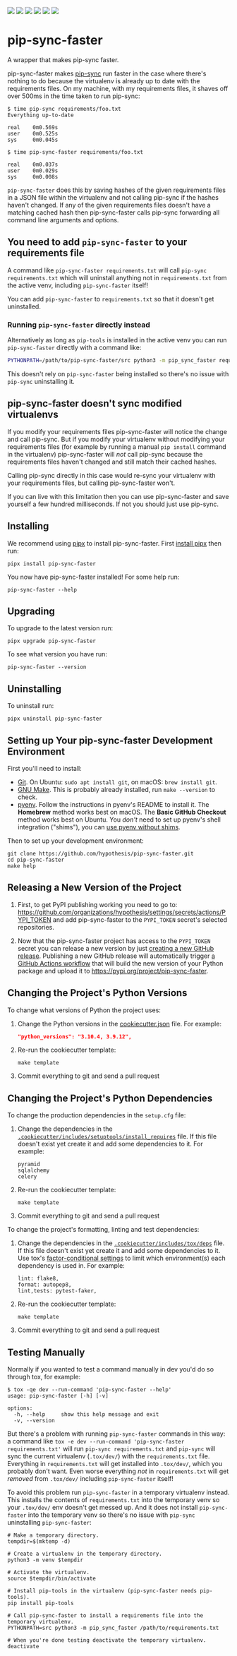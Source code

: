 <a href="https://github.com/hypothesis/pip-sync-faster/actions/workflows/ci.yml?query=branch%3Amain"><img src="https://img.shields.io/github/actions/workflow/status/hypothesis/pip-sync-faster/ci.yml?branch=main"></a>
<a href="https://pypi.org/project/pip-sync-faster"><img src="https://img.shields.io/pypi/v/pip-sync-faster"></a>
<a><img src="https://img.shields.io/badge/python-3.12 | 3.11 | 3.10 | 3.9 | 3.8-success"></a>
<a href="https://github.com/hypothesis/pip-sync-faster/blob/main/LICENSE"><img src="https://img.shields.io/badge/license-BSD--2--Clause-success"></a>
<a href="https://github.com/hypothesis/cookiecutters/tree/main/pypackage"><img src="https://img.shields.io/badge/cookiecutter-pypackage-success"></a>
<a href="https://black.readthedocs.io/en/stable/"><img src="https://img.shields.io/badge/code%20style-black-000000"></a>

# pip-sync-faster

A wrapper that makes pip-sync faster.

pip-sync-faster makes
[pip-sync](https://pip-tools.readthedocs.io/en/latest/#example-usage-for-pip-sync)
run faster in the case where there's nothing to do because the virtualenv is
already up to date with the requirements files. On my machine, with my
requirements files, it shaves off over 500ms in the time taken to run pip-sync:

```terminal
$ time pip-sync requirements/foo.txt
Everything up-to-date

real    0m0.569s
user    0m0.525s
sys     0m0.045s

$ time pip-sync-faster requirements/foo.txt

real    0m0.037s
user    0m0.029s
sys     0m0.008s
```

`pip-sync-faster` does this by saving hashes of the given requirements files in a
JSON file within the virtualenv and not calling pip-sync if the hashes haven't
changed.
If any of the given requirements files doesn't have a matching cached hash then
pip-sync-faster calls pip-sync forwarding all command line arguments and
options.

## You need to add `pip-sync-faster` to your requirements file

A command like `pip-sync-faster requirements.txt` will call
`pip-sync requirements.txt` which will uninstall anything not in
`requirements.txt` from the active venv, including `pip-sync-faster` itself!

You can add `pip-sync-faster` to `requirements.txt` so that it doesn't get
uninstalled.

### Running `pip-sync-faster` directly instead

Alternatively as long as `pip-tools` is installed in the active venv you can
run `pip-sync-faster` directly with a command like:

```bash
PYTHONPATH=/path/to/pip-sync-faster/src python3 -m pip_sync_faster requirements.txt
```

This doesn't rely on `pip-sync-faster` being installed so there's no issue with
`pip-sync` uninstalling it.

## pip-sync-faster doesn't sync modified virtualenvs

If you modify your requirements files pip-sync-faster will notice the change
and call pip-sync. But if you modify your virtualenv without modifying your
requirements files (for example by running a manual `pip install` command in
the virtualenv) pip-sync-faster will *not* call pip-sync because the
requirements files haven't changed and still match their cached hashes.

Calling pip-sync directly in this case would re-sync your virtualenv with your
requirements files, but calling pip-sync-faster won't.

If you can live with this limitation then you can use pip-sync-faster and save
yourself a few hundred milliseconds. If not you should just use pip-sync.

## Installing

We recommend using [pipx](https://pypa.github.io/pipx/) to install
pip-sync-faster.
First [install pipx](https://pypa.github.io/pipx/#install-pipx) then run:

```terminal
pipx install pip-sync-faster
```

You now have pip-sync-faster installed! For some help run:

```
pip-sync-faster --help
```

## Upgrading

To upgrade to the latest version run:

```terminal
pipx upgrade pip-sync-faster
```

To see what version you have run:

```terminal
pip-sync-faster --version
```

## Uninstalling

To uninstall run:

```
pipx uninstall pip-sync-faster
```

## Setting up Your pip-sync-faster Development Environment

First you'll need to install:

* [Git](https://git-scm.com/).
  On Ubuntu: `sudo apt install git`, on macOS: `brew install git`.
* [GNU Make](https://www.gnu.org/software/make/).
  This is probably already installed, run `make --version` to check.
* [pyenv](https://github.com/pyenv/pyenv).
  Follow the instructions in pyenv's README to install it.
  The **Homebrew** method works best on macOS.
  The **Basic GitHub Checkout** method works best on Ubuntu.
  You _don't_ need to set up pyenv's shell integration ("shims"), you can
  [use pyenv without shims](https://github.com/pyenv/pyenv#using-pyenv-without-shims).

Then to set up your development environment:

```terminal
git clone https://github.com/hypothesis/pip-sync-faster.git
cd pip-sync-faster
make help
```

## Releasing a New Version of the Project

1. First, to get PyPI publishing working you need to go to:
   <https://github.com/organizations/hypothesis/settings/secrets/actions/PYPI_TOKEN>
   and add pip-sync-faster to the `PYPI_TOKEN` secret's selected
   repositories.

2. Now that the pip-sync-faster project has access to the `PYPI_TOKEN` secret
   you can release a new version by just [creating a new GitHub release](https://docs.github.com/en/repositories/releasing-projects-on-github/managing-releases-in-a-repository).
   Publishing a new GitHub release will automatically trigger
   [a GitHub Actions workflow](.github/workflows/pypi.yml)
   that will build the new version of your Python package and upload it to
   <https://pypi.org/project/pip-sync-faster>.

## Changing the Project's Python Versions

To change what versions of Python the project uses:

1. Change the Python versions in the
   [cookiecutter.json](.cookiecutter/cookiecutter.json) file. For example:

   ```json
   "python_versions": "3.10.4, 3.9.12",
   ```

2. Re-run the cookiecutter template:

   ```terminal
   make template
   ```

3. Commit everything to git and send a pull request

## Changing the Project's Python Dependencies

To change the production dependencies in the `setup.cfg` file:

1. Change the dependencies in the [`.cookiecutter/includes/setuptools/install_requires`](.cookiecutter/includes/setuptools/install_requires) file.
   If this file doesn't exist yet create it and add some dependencies to it.
   For example:

   ```
   pyramid
   sqlalchemy
   celery
   ```

2. Re-run the cookiecutter template:

   ```terminal
   make template
   ```

3. Commit everything to git and send a pull request

To change the project's formatting, linting and test dependencies:

1. Change the dependencies in the [`.cookiecutter/includes/tox/deps`](.cookiecutter/includes/tox/deps) file.
   If this file doesn't exist yet create it and add some dependencies to it.
   Use tox's [factor-conditional settings](https://tox.wiki/en/latest/config.html#factors-and-factor-conditional-settings)
   to limit which environment(s) each dependency is used in.
   For example:

   ```
   lint: flake8,
   format: autopep8,
   lint,tests: pytest-faker,
   ```

2. Re-run the cookiecutter template:

   ```terminal
   make template
   ```

3. Commit everything to git and send a pull request

Testing Manually
----------------

Normally if you wanted to test a command manually in dev you'd do so through
tox, for example:

```terminal
$ tox -qe dev --run-command 'pip-sync-faster --help'
usage: pip-sync-faster [-h] [-v]

options:
  -h, --help     show this help message and exit
  -v, --version
```

But there's a problem with running `pip-sync-faster` commands in this way: a
command like `tox -e dev --run-command 'pip-sync-faster requirements.txt'` will
run `pip-sync requirements.txt` and `pip-sync` will sync the
current virtualenv (`.tox/dev/`) with the `requirements.txt` file. Everything
in `requirements.txt` will get installed into `.tox/dev/`, which you probably
don't want. Even worse everything _not_ in `requirements.txt` will get
_removed_ from `.tox/dev/` including `pip-sync-faster` itself!

To avoid this problem run `pip-sync-faster` in a temporary virtualenv instead.
This installs the contents of `requirements.txt` into the temporary venv so
your `.tox/dev/` env doesn't get messed up. And it does not install
`pip-sync-faster` into the temporary venv so there's no issue with `pip-sync`
uninstalling `pip-sync-faster`:

```terminal
# Make a temporary directory.
tempdir=$(mktemp -d)

# Create a virtualenv in the temporary directory.
python3 -m venv $tempdir

# Activate the virtualenv.
source $tempdir/bin/activate

# Install pip-tools in the virtualenv (pip-sync-faster needs pip-tools).
pip install pip-tools

# Call pip-sync-faster to install a requirements file into the temporary virtualenv.
PYTHONPATH=src python3 -m pip_sync_faster /path/to/requirements.txt

# When you're done testing deactivate the temporary virtualenv.
deactivate
```
